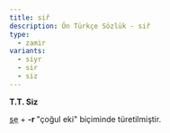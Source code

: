 ```yaml
---
title: siř
description: Ön Türkçe Sözlük - siř
type:
  - zamir
variants:
  - siyr
  - sir
  - siz
---
```

**T.T. Siz**

[sẹ](/pt/sẹ) + **-r&#32;** "çoğul eki" biçiminde türetilmiştir.
